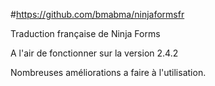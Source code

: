 #https://github.com/bmabma/ninjaformsfr

Traduction française  de Ninja Forms

A l'air de fonctionner sur la version 2.4.2

Nombreuses améliorations a faire à l'utilisation.
